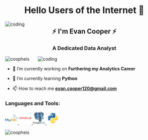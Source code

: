 <h1 align="center">Hello Users of the Internet 👋 </h1>
<img align="left" alt="coding" width="800" src="https://repository-images.githubusercontent.com/588181932/e36ec678-7984-4cdd-8e4c-a3932772ff8e">

<h2 align="center">⚡️ I'm Evan Cooper ⚡️</h2>
<h3 align="center">A Dedicated Data Analyst</h3>

<img align="right" alt="coding" width="400" src="https://i.pinimg.com/originals/2a/53/65/2a53651a35816f499270d8275fd5318f.gif">

<p align="left"> <img src="https://komarev.com/ghpvc/?username=coopheis&label=Profile%20views&color=0e75b6&style=flat" alt="coopheis" /> </p>

- 🔭 I’m currently working on **Furthering my Analytics Career**

- 🌱 I’m currently learning **Python**

- 📫 How to reach me **evan.cooper120@gmail.com**


<h3 align="left">Languages and Tools:</h3>
<p align="left"> <a href="https://www.mysql.com/" target="_blank" rel="noreferrer"> <img src="https://raw.githubusercontent.com/devicons/devicon/master/icons/mysql/mysql-original-wordmark.svg" alt="mysql" width="40" height="40"/> </a> <a href="https://www.oracle.com/" target="_blank" rel="noreferrer"> <img src="https://raw.githubusercontent.com/devicons/devicon/master/icons/oracle/oracle-original.svg" alt="oracle" width="40" height="40"/> </a> <a href="https://www.postgresql.org" target="_blank" rel="noreferrer"> <img src="https://raw.githubusercontent.com/devicons/devicon/master/icons/postgresql/postgresql-original-wordmark.svg" alt="postgresql" width="40" height="40"/> </a> <a href="https://www.python.org" target="_blank" rel="noreferrer"> <img src="https://raw.githubusercontent.com/devicons/devicon/master/icons/python/python-original.svg" alt="python" width="40" height="40"/> </a> </p>

<p><img align="left" width="1000" src="https://github-readme-streak-stats.herokuapp.com/?user=coopheis&" alt="coopheis" /></p>
